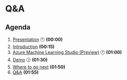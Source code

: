 # Q&A <!-- omit in toc -->

## Agenda
1. [Presentation](./01.presentation.md) :clock12: **(00:00)**
2. [Introduction](02.introduction.md) **(00:15)**
3. [Azure Machine Learning Studio (Preview)](03.azure-machine-learning-studio-(preview).md) :clock1: **(01:00)**
4. [Demo](04.demo.md) :clock130: **(01:30)**
5. [Where to go next](05.where-to-go-next.md) **(01:50)**
6. [Q&A](06.q&a.md) **(01:55)**